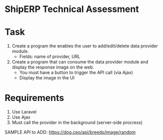 # ShipERP Technical Assessment

# Task

1. Create a program the enables the user to add/edit/delete data provider module.
    - Fields: name of provider, URL
2. Create a program that can consume the data provider module and display the response image on the web.
    - You must have a button to trigger the API call (via Ajax)
    - Display the image in the UI   

# Requirements

1. Use Laravel
2. Use Ajax
3. Must call the provider in the background (server-side procress)

SAMPLE API to ADD: https://dog.ceo/api/breeds/image/random
